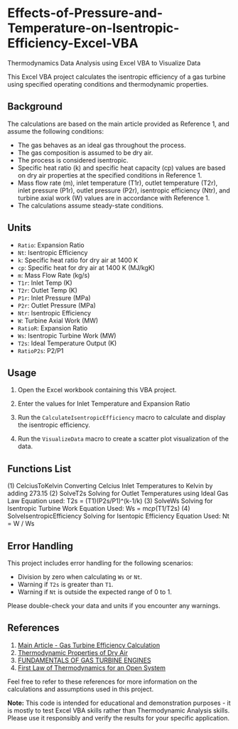 # Effects-of-Pressure-and-Temperature-on-Isentropic-Efficiency-Excel-VBA
Thermodynamics Data Analysis using Excel VBA to Visualize Data

This Excel VBA project calculates the isentropic efficiency of a gas turbine using specified operating conditions and thermodynamic properties.

## Background

The calculations are based on the main article provided as Reference 1, and assume the following conditions:

- The gas behaves as an ideal gas throughout the process.
- The gas composition is assumed to be dry air.
- The process is considered isentropic.
- Specific heat ratio (k) and specific heat capacity (cp) values are based on dry air properties at the specified conditions in Reference 1.
- Mass flow rate (m), inlet temperature (T1r), outlet temperature (T2r), inlet pressure (P1r), outlet pressure (P2r), isentropic efficiency (Ntr), and turbine axial work (W) values are in accordance with Reference 1.
- The calculations assume steady-state conditions.

## Units

- `Ratio`: Expansion Ratio
- `Nt`: Isentropic Efficiency
- `k`: Specific heat ratio for dry air at 1400 K
- `cp`: Specific heat for dry air at 1400 K (MJ/kgK)
- `m`: Mass Flow Rate (kg/s)
- `T1r`: Inlet Temp (K)
- `T2r`: Outlet Temp (K)
- `P1r`: Inlet Pressure (MPa)
- `P2r`: Outlet Pressure (MPa)
- `Ntr`: Isentropic Efficiency
- `W`: Turbine Axial Work (MW)
- `RatioR`: Expansion Ratio
- `Ws`: Isentropic Turbine Work (MW)
- `T2s`: Ideal Temperature Output (K)
- `RatioP2s`: P2/P1

## Usage

1. Open the Excel workbook containing this VBA project.

2. Enter the values for Inlet Temperature and Expansion Ratio

3. Run the `CalculateIsentropicEfficiency` macro to calculate and display the isentropic efficiency.

4. Run the `VisualizeData` macro to create a scatter plot visualization of the data.

## Functions List
(1) CelciusToKelvin
    Converting Celcius Inlet Temperatures to Kelvin by adding 273.15
(2) SolveT2s
    Solving for Outlet Temperatures using Ideal Gas Law 
    Equation used: T2s = (T1)(P2s/P1)^(k-1/k)
(3) SolveWs
    Solving for Isentropic Turbine Work 
    Equation Used: Ws = m*cp*(T1/T2s)
(4) SolveIsentropicEfficiency 
    Solving for Isentopic Efficiency
    Equation Used: Nt = W / Ws

## Error Handling

This project includes error handling for the following scenarios:

- Division by zero when calculating `Ws` or `Nt`.
- Warning if `T2s` is greater than `T1`.
- Warning if `Nt` is outside the expected range of 0 to 1.

Please double-check your data and units if you encounter any warnings.

## References

1. [Main Article - Gas Turbine Efficiency Calculation](https://www.sciencedirect.com/science/article/pii/S0360544221009142)
2. [Thermodynamic Properties of Dry Air](https://www.engineeringtoolbox.com/dry-air-properties-d_973.html)
3. [FUNDAMENTALS OF GAS TURBINE ENGINES](https://www.cast-safety.org/pdf/3_engine_fundamentals.pdf)
4. [First Law of Thermodynamics for an Open System](https://www.isisvarese.edu.it/wp-content/uploads/2016/03/first-law-of-thermodynamics-for-an-open-system-.pdf)

Feel free to refer to these references for more information on the calculations and assumptions used in this project.

**Note:** This code is intended for educational and demonstration purposes - it is mostly to test Excel VBA skills rather than Thermodynamic Analysis skills. Please use it responsibly and verify the results for your specific application.
